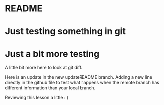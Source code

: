 # README #

# Just testing something in git
# Just a bit more testing

A little bit more here to look at git diff.

Here is an update in the new updateREADME branch.
Adding a new line directly in the github file to test what happens when the remote branch has different information than your local branch.

Reviewing this lesson a little : )
